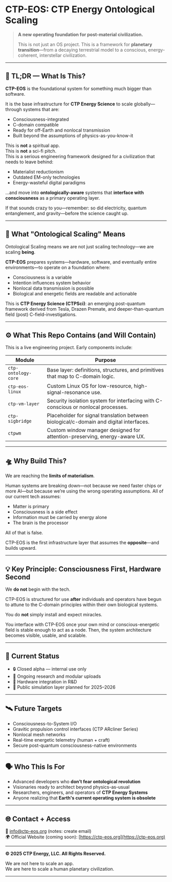 # CTP-EOS: CTP Energy Ontological Scaling

> **A new operating foundation for post-material civilization.**
> 
> This is not just an OS project. This is a framework for **planetary transition**—from a decaying terrestrial model to a conscious, energy-coherent, interstellar civilization.

---

## 🧭 TL;DR — What Is This?

**CTP-EOS** is the foundational system for something much bigger than software.

It is the base infrastructure for **CTP Energy Science** to scale globally—through systems that are:

- Consciousness-integrated
- C-domain compatible
- Ready for off-Earth and nonlocal transmission
- Built beyond the assumptions of physics-as-you-know-it

This is **not** a spiritual app.  
This is **not** a sci-fi pitch.  
This is a serious engineering framework designed for a civilization that needs to leave behind:

- Materialist reductionism  
- Outdated EM-only technologies  
- Energy-wasteful digital paradigms

…and move into **ontologically-aware** systems that **interface with consciousness** as a primary operating layer.

If that sounds crazy to you—remember: so did electricity, quantum entanglement, and gravity—before the science caught up.

---

## 🧬 What "Ontological Scaling" Means

Ontological Scaling means we are not just scaling technology—we are scaling **being**.

**CTP-EOS** prepares systems—hardware, software, and eventually entire environments—to operate on a foundation where:

- Consciousness is a variable  
- Intention influences system behavior  
- Nonlocal data transmission is possible  
- Biological and energetic fields are readable and actionable

This is **CTP Energy Science (CTPSci)**: an emerging post-quantum framework derived from Tesla, Drazen Premate, and deeper-than-quantum field (post) C-field-investigations.

---

## ⚙️ What This Repo Contains (and Will Contain)

This is a live engineering project. Early components include:

| Module               | Purpose |
|----------------------|---------|
| `ctp-ontology-core`  | Base layer: definitions, structures, and primitives that map to C-domain logic. |
| `ctp-eos-linux`      | Custom Linux OS for low-resource, high-signal-resonance use. |
| `ctp-vm-layer`       | Security isolation system for interfacing with C-conscious or nonlocal processes. |
| `ctp-sigbridge`      | Placeholder for signal translation between biological/c-domain and digital interfaces. |
| `ctpwm`              | Custom window manager designed for attention-preserving, energy-aware UX. |

---

## 🛸 Why Build This?

We are reaching the **limits of materialism**.

Human systems are breaking down—not because we need faster chips or more AI—but because we’re using the wrong operating assumptions. All of our current tech assumes:

- Matter is primary  
- Consciousness is a side effect  
- Information must be carried by energy alone  
- The brain is the processor

All of that is false.

CTP-EOS is the first infrastructure layer that assumes the **opposite**—and builds upward.

---

## 💡 Key Principle: Consciousness First, Hardware Second

We **do not** begin with the tech.

CTP-EOS is structured for use **after** individuals and operators have begun to attune to the C-domain principles within their own biological systems.

You do **not** simply install and expect miracles.

You interface with CTP-EOS once your own mind or conscious-energetic field is stable enough to act as a node. Then, the system architecture becomes visible, usable, and scalable.

---

## 🔐 Current Status

- 🔒 Closed alpha — internal use only  
- 🧪 Ongoing research and modular uploads  
- 🧱 Hardware integration in R&D  
- 📡 Public simulation layer planned for 2025–2026

---

## 🛰 Future Targets

- Consciousness-to-System I/O  
- Gravitic propulsion control interfaces (CTP ARcliner Series)  
- Nonlocal mesh networks  
- Real-time energetic telemetry (human + craft)  
- Secure post-quantum consciousness-native environments  

---

## 🗣 Who This Is For

- Advanced developers who **don’t fear ontological revolution**  
- Visionaries ready to architect beyond physics-as-usual  
- Researchers, engineers, and operators of **CTP Energy Systems**  
- Anyone realizing that **Earth's current operating system is obsolete**

---

## 🌐 Contact + Access

📧 info@ctp-eos.org (notes: create email)  
🌍 Official Website (coming soon): [https://ctp-eos.org](https://ctp-eos.org)

---

**© 2025 CTP Energy, LLC. All Rights Reserved.**

We are not here to scale an app.  
We are here to scale a human planetary civilization.

---
